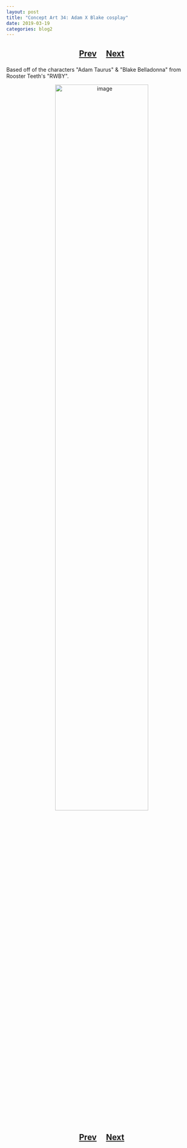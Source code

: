 ```yaml
---
layout: post
title: "Concept Art 34: Adam X Blake cosplay"
date: 2019-03-19
categories: blog2
---
```


<h2>
  <p style="text-align:center;">
    <a href="/wingsofthechorus/archive/2019/03/18/conceptart33">Prev</a>
    &nbsp;&nbsp;&nbsp;
    <a href="/wingsofthechorus/archive/2019/03/20/conceptart35">Next</a>
  </p>
</h2>

Based off of the characters "Adam Taurus" & "Blake Belladonna" from Rooster Teeth's "RWBY".

<p style="text-align:center;">
  <img src="/wingsofthechorus/images/conceptart/ca34.png" width="70%" alt="image"/>
</p>

<h2>
  <p style="text-align:center;">
    <a href="/wingsofthechorus/archive/2019/03/18/conceptart33">Prev</a>
    &nbsp;&nbsp;&nbsp;
    <a href="/wingsofthechorus/archive/2019/03/20/conceptart35">Next</a>
  </p>
</h2>
